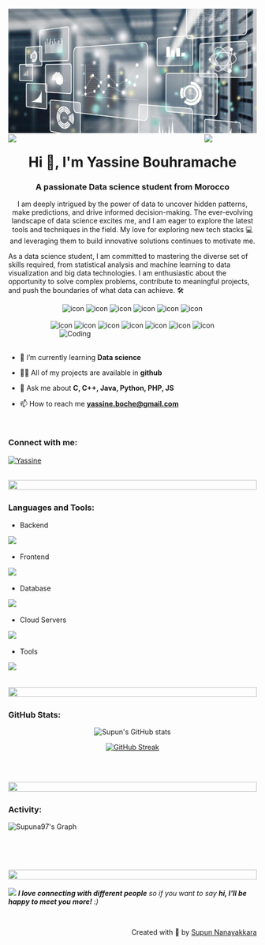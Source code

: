 ![logo](image.png)
<img align="left" src="https://user-images.githubusercontent.com/65187002/144930161-2f783401-8d27-4fdf-a2f7-cc0ba32f1f1f.gif" width="21%" style="display:inline;"><img align="right" src="https://user-images.githubusercontent.com/65187002/144930161-2f783401-8d27-4fdf-a2f7-cc0ba32f1f1f.gif" width="21%" style="display:inline;">

<h1 align="center">Hi 👋, I'm Yassine Bouhramache</h1>
<h3 align="center">A passionate Data science student from Morocco</h3>
<p align="center">
<p align="center"> 
I am deeply intrigued by the power of data to uncover hidden patterns, make predictions, and drive informed decision-making. The ever-evolving landscape of data science excites me, and I am eager to explore the latest tools and techniques in the field. My love for exploring new tech stacks 💻 and leveraging them to build innovative solutions continues to motivate me.

As a data science student, I am committed to mastering the diverse set of skills required, from statistical analysis and machine learning to data visualization and big data technologies. I am enthusiastic about the opportunity to solve complex problems, contribute to meaningful projects, and push the boundaries of what data can achieve. 🛠️</p>
<p align="center"> 

<!--  <img src="https://img.shields.io/badge/Languages-Python | Java | PHP | Typescript | C++ | C -green.svg" alt="Yassine bouhramache languages" /> -->
</p>

<div align="center">
  <img src="https://techstack-generator.vercel.app/java-icon.svg" alt="icon" width="50" height="50" />
  <img src="https://techstack-generator.vercel.app/python-icon.svg" alt="icon" width="50" height="50" />
  <img src="https://techstack-generator.vercel.app/ts-icon.svg" alt="icon" width="50" height="50" />
  <img src="https://techstack-generator.vercel.app/js-icon.svg" alt="icon"width="50" height="50" />
  <img src="https://techstack-generator.vercel.app/c-icon.svg" alt="icon" width="50" height="50" />
 <img src="https://techstack-generator.vercel.app/cpp-icon.svg" alt="icon" width="50" height="50" />
</div>

<br>

<div align="center">
   <img src="https://techstack-generator.vercel.app/mysql-icon.svg" alt="icon" width="50" height="50" />
   <img src="https://techstack-generator.vercel.app/firebase-icon.svg" alt="icon" width="50" height="50" />
     <img src="https://techstack-generator.vercel.app/anaconda-icon.svg" alt="icon" width="50" height="50" />
    <img src="https://techstack-generator.vercel.app/react-icon.svg" alt="icon" width="50" height="50" />
   <img src="https://techstack-generator.vercel.app/angular-icon.svg" alt="icon" width="50" height="50" />
   <img src="https://techstack-generator.vercel.app/laravel-icon.svg" alt="icon" width="50" height="50" />
  <img src="https://techstack-generator.vercel.app/github-icon.svg" alt="icon" width="50" height="50" />
</div>

<img align="right" alt="Coding" width="400" src="https://user-images.githubusercontent.com/74038190/229223263-cf2e4b07-2615-4f87-9c38-e37600f8381a.gif">
<br><br>


- 🌱 I’m currently learning **Data science**

- 👨‍💻 All of my projects are available in **github**

- 💬 Ask me about **C, C++, Java, Python, PHP, JS**

- 📫 How to reach me **yassine.boche@gmail.com**

<br>
<h3 align="left">Connect with me:</h3>
<p align="left">
<a href="https://www.linkedin.com/in/yassine-bouhramache/" target="blank"><img align="center" src="https://raw.githubusercontent.com/rahuldkjain/github-profile-readme-generator/master/src/images/icons/Social/linked-in-alt.svg" alt="Yassine" height="30" width="40" /></a>
</p>
<br>

<img src="https://i.imgur.com/dBaSKWF.gif" height="20" width="100%">

<h3 align="left">Languages and Tools:</h3>

- Backend
<p align="left">
  <a href="https://skillicons.dev">
    <img src="https://skillicons.dev/icons?i=php,laravel,java,py,django" />
  </a>
</p>

- Frontend
<p align="left">
  <a href="https://skillicons.dev">
    <img src="https://skillicons.dev/icons?i=ts,js,react,angular,tailwind,bootstrap" />
  </a>
</p>

- Database
<p align="left">
  <a href="https://skillicons.dev">
    <img src="https://skillicons.dev/icons?i=mysql,postgresql" />
  </a>
</p>

- Cloud Servers
<p align="left">
  <a href="https://skillicons.dev">
    <img src="https://skillicons.dev/icons?i=firebase" />
  </a>
</p>

- Tools
<p align="left">
  <a href="https://skillicons.dev">
    <img src="https://skillicons.dev/icons?i=git,github,eclipse,vscode,postman,windows11,linux" />
  </a>
</p>

<br/>

<img src="https://i.imgur.com/dBaSKWF.gif" height="20" width="100%">

<h3 align="left">GitHub Stats:</h3>
<div align="center">
 
![Supun's GitHub stats](https://github-readme-stats.vercel.app/api?username=supuna97\&theme=midnight-purple\&show_icons=true\&show=reviews,prs_merged,prs_merged_percentage\&hide=contribs,issues)

[![GitHub Streak](https://streak-stats.demolab.com/?user=supuna97&theme=midnight-purple)](https://git.io/streak-stats)

</div>

<br><br>

<img src="https://i.imgur.com/dBaSKWF.gif" height="20" width="100%">

<h3 align="left">Activity:</h3>

![Supuna97's Graph](https://github-readme-activity-graph.vercel.app/graph?username=yassine-bouh&custom_title=Supun's%20GitHub%20Activity%20Graph&bg_color=0D1117&color=7F3FBF&line=7F3FBF&point=7F3FBF&area_color=FFFFFF&title_color=FFFFFF&area=true)

<br><br><br>

<img src="https://i.imgur.com/dBaSKWF.gif" height="20" width="100%">

<img src="https://media.giphy.com/media/LnQjpWaON8nhr21vNW/giphy.gif" width="60"> <em><b>I love connecting with different people</b> so if you want to say <b>hi, I'll be happy to meet you more!</b> :)</em>

<br>
<p align="right" > Created with 🧡 by <a href="http://supun.traditionalme.life">Supun Nanayakkara</a></p>


<!--
**yassine-bouh/yassine-bouh** is a ✨ _special_ ✨ repository because its `README.md` (this file) appears on your GitHub profile.

Here are some ideas to get you started:

- 🔭 I’m currently working on ...
- 🌱 I’m currently learning ...
- 👯 I’m looking to collaborate on ...
- 🤔 I’m looking for help with ...
- 💬 Ask me about ...
- 📫 How to reach me: ...
- 😄 Pronouns: ...
- ⚡ Fun fact: ...
-->
